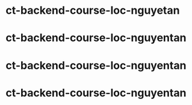 # ct-backend-course-loc-nguyetan
# ct-backend-course-loc-nguyentan
# ct-backend-course-loc-nguyentan
# ct-backend-course-loc-nguyentan
